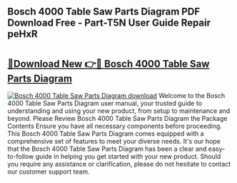 ## Bosch 4000 Table Saw Parts Diagram PDF Download Free - Part-T5N User Guide Repair peHxR

# <h2><a href="http://dfs0ttd.blite.top/?on=Bosch+4000+Table+Saw+Parts+Diagram">🔗Download New 👉🔴 Bosch 4000 Table Saw Parts Diagram</a></h2>

[![Bosch 4000 Table Saw Parts Diagram download](https://i.imgur.com/lujVjoI.png)](http://dfs0ttd.blite.top/?on=Bosch+4000+Table+Saw+Parts+Diagram)
Welcome to the Bosch 4000 Table Saw Parts Diagram user manual, your trusted guide to understanding and using your new product, from setup to maintenance and beyond. Please Review Bosch 4000 Table Saw Parts Diagram the Package Contents Ensure you have all necessary components before proceeding. This Bosch 4000 Table Saw Parts Diagram comes equipped with a comprehensive set of features to meet your diverse needs. It's our hope that the Bosch 4000 Table Saw Parts Diagram has been a clear and easy-to-follow guide in helping you get started with your new product. Should you require any assistance or clarification, please do not hesitate to contact our customer support team.
